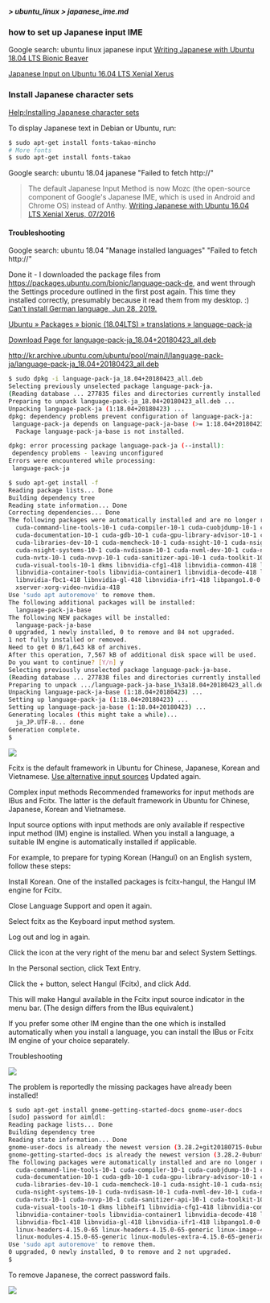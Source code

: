##### > ubuntu_linux > japanese_ime.md

### how to set up Japanese input IME

Google search: ubuntu linux japanese input
[Writing Japanese with Ubuntu 18.04 LTS Bionic Beaver](https://moritzmolch.com/2404)

[Japanese Input on Ubuntu 16.04 LTS Xenial Xerus](http://www.localizingjapan.com/blog/2017/08/20/japanese-input-on-ubuntu-16-04-lts-xenial-xerus/)

### Install Japanese character sets

[Help:Installing Japanese character sets](https://en.wikipedia.org/wiki/Help:Installing_Japanese_character_sets#Debian_and_Ubuntu)


 To display Japanese text in Debian or Ubuntu, run:
 ```bash
$ sudo apt-get install fonts-takao-mincho
# More fonts
$ sudo apt-get install fonts-takao
```

Google search: ubuntu 18.04 japanese "Failed to fetch http://"

> The default Japanese Input Method is now Mozc (the open-source component of Google's Japanese IME, which is used in Android and Chrome OS) instead of Anthy.
[Writing Japanese with Ubuntu 16.04 LTS Xenial Xerus, 07/2016](https://moritzmolch.com/2287)

#### Troubleshooting
Google search: ubuntu 18.04 "Manage installed languages" "Failed to fetch http://"

Done it - I downloaded the package files from https://packages.ubuntu.com/bionic/language-pack-de, and went through the Settings procedure outlined in the first post again. This time they installed correctly, presumably because it read them from my desktop. :)
[Can't install German language, Jun 28, 2019.](https://forum.parallels.com/threads/cant-install-german-language.347465/)

[Ubuntu » Packages » bionic (18.04LTS) » translations » language-pack-ja](https://packages.ubuntu.com/bionic/language-pack-ja)

[Download Page for language-pack-ja_18.04+20180423_all.deb](https://packages.ubuntu.com/bionic/all/language-pack-ja/download)

http://kr.archive.ubuntu.com/ubuntu/pool/main/l/language-pack-ja/language-pack-ja_18.04+20180423_all.deb

```bash
$ sudo dpkg -i language-pack-ja_18.04+20180423_all.deb
Selecting previously unselected package language-pack-ja.
(Reading database ... 277835 files and directories currently installed.)
Preparing to unpack language-pack-ja_18.04+20180423_all.deb ...
Unpacking language-pack-ja (1:18.04+20180423) ...
dpkg: dependency problems prevent configuration of language-pack-ja:
 language-pack-ja depends on language-pack-ja-base (>= 1:18.04+20180423); however:
  Package language-pack-ja-base is not installed.

dpkg: error processing package language-pack-ja (--install):
 dependency problems - leaving unconfigured
Errors were encountered while processing:
 language-pack-ja
```

```bash
$ sudo apt-get install -f
Reading package lists... Done
Building dependency tree
Reading state information... Done
Correcting dependencies... Done
The following packages were automatically installed and are no longer required:
  cuda-command-line-tools-10-1 cuda-compiler-10-1 cuda-cuobjdump-10-1 cuda-cupti-10-1
  cuda-documentation-10-1 cuda-gdb-10-1 cuda-gpu-library-advisor-10-1 cuda-libraries-10-1
  cuda-libraries-dev-10-1 cuda-memcheck-10-1 cuda-nsight-10-1 cuda-nsight-compute-10-1
  cuda-nsight-systems-10-1 cuda-nvdisasm-10-1 cuda-nvml-dev-10-1 cuda-nvprof-10-1 cuda-nvprune-10-1
  cuda-nvtx-10-1 cuda-nvvp-10-1 cuda-sanitizer-api-10-1 cuda-toolkit-10-1 cuda-tools-10-1
  cuda-visual-tools-10-1 dkms libnvidia-cfg1-418 libnvidia-common-418 libnvidia-compute-418
  libnvidia-container-tools libnvidia-container1 libnvidia-decode-418 libnvidia-encode-418
  libnvidia-fbc1-418 libnvidia-gl-418 libnvidia-ifr1-418 libpango1.0-0 libpangox-1.0-0
  xserver-xorg-video-nvidia-418
Use 'sudo apt autoremove' to remove them.
The following additional packages will be installed:
  language-pack-ja-base
The following NEW packages will be installed:
  language-pack-ja-base
0 upgraded, 1 newly installed, 0 to remove and 84 not upgraded.
1 not fully installed or removed.
Need to get 0 B/1,643 kB of archives.
After this operation, 7,567 kB of additional disk space will be used.
Do you want to continue? [Y/n] y
Selecting previously unselected package language-pack-ja-base.
(Reading database ... 277838 files and directories currently installed.)
Preparing to unpack .../language-pack-ja-base_1%3a18.04+20180423_all.deb ...
Unpacking language-pack-ja-base (1:18.04+20180423) ...
Setting up language-pack-ja (1:18.04+20180423) ...
Setting up language-pack-ja-base (1:18.04+20180423) ...
Generating locales (this might take a while)...
  ja_JP.UTF-8... done
Generation complete.
$
```

<img src="소프트웨어 데이터베이스가 망가졌습니다.png">

Fcitx is the default framework in Ubuntu for Chinese, Japanese, Korean and Vietnamese.
[Use alternative input sources](https://help.ubuntu.com/16.04/ubuntu-help/keyboard-layouts.html#complex)
Updated again.

Complex input methods
Recommended frameworks for input methods are IBus and Fcitx. The latter is the default framework in Ubuntu for Chinese, Japanese, Korean and Vietnamese.

Input source options with input methods are only available if respective input method (IM) engine is installed. When you install a language, a suitable IM engine is automatically installed if applicable.

For example, to prepare for typing Korean (Hangul) on an English system, follow these steps:

Install Korean. One of the installed packages is fcitx-hangul, the Hangul IM engine for Fcitx.

Close Language Support and open it again.

Select fcitx as the Keyboard input method system.

Log out and log in again.

Click the icon at the very right of the menu bar and select System Settings.

In the Personal section, click Text Entry.

Click the + button, select Hangul (Fcitx), and click Add.

This will make Hangul available in the Fcitx input source indicator in the menu bar. (The design differs from the IBus equivalent.)

If you prefer some other IM engine than the one which is installed automatically when you install a language, you can install the IBus or Fcitx IM engine of your choice separately.


Troubleshooting

<img src='images/전체 언어 지원을 설치하지 못 했습니다.png'>

The problem is reportedly the missing packages have already been installed!

```bash
$ sudo apt-get install gnome-getting-started-docs gnome-user-docs
[sudo] password for aimldl:
Reading package lists... Done
Building dependency tree
Reading state information... Done
gnome-user-docs is already the newest version (3.28.2+git20180715-0ubuntu0.1).
gnome-getting-started-docs is already the newest version (3.28.2-0ubuntu0.1).
The following packages were automatically installed and are no longer required:
  cuda-command-line-tools-10-1 cuda-compiler-10-1 cuda-cuobjdump-10-1 cuda-cupti-10-1
  cuda-documentation-10-1 cuda-gdb-10-1 cuda-gpu-library-advisor-10-1 cuda-libraries-10-1
  cuda-libraries-dev-10-1 cuda-memcheck-10-1 cuda-nsight-10-1 cuda-nsight-compute-10-1
  cuda-nsight-systems-10-1 cuda-nvdisasm-10-1 cuda-nvml-dev-10-1 cuda-nvprof-10-1 cuda-nvprune-10-1
  cuda-nvtx-10-1 cuda-nvvp-10-1 cuda-sanitizer-api-10-1 cuda-toolkit-10-1 cuda-tools-10-1
  cuda-visual-tools-10-1 dkms libheif1 libnvidia-cfg1-418 libnvidia-common-418 libnvidia-compute-418
  libnvidia-container-tools libnvidia-container1 libnvidia-decode-418 libnvidia-encode-418
  libnvidia-fbc1-418 libnvidia-gl-418 libnvidia-ifr1-418 libpango1.0-0 libpangox-1.0-0
  linux-headers-4.15.0-65 linux-headers-4.15.0-65-generic linux-image-4.15.0-65-generic
  linux-modules-4.15.0-65-generic linux-modules-extra-4.15.0-65-generic xserver-xorg-video-nvidia-418
Use 'sudo apt autoremove' to remove them.
0 upgraded, 0 newly installed, 0 to remove and 2 not upgraded.
$
```

To remove Japanese, the correct password fails.

<img src="images/Authentication_required.png">
